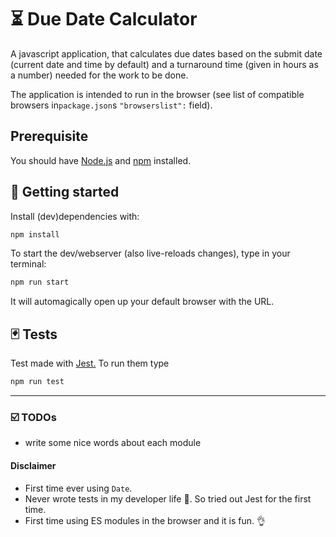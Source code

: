 # ⏳ Due Date Calculator

A javascript application, that calculates due dates based on the submit date (current date and time by default) and a turnaround time (given in hours as a number) needed for the work to be done.

The application is intended to run in the browser (see list of compatible browsers in`package.json`s `"browserslist":` field).

## Prerequisite

You should have [Node.js](https://nodejs.org/en/) and [npm](https://www.npmjs.com/) installed.

## 🏃 Getting started

Install (dev)dependencies with:

```bash
npm install
```

To start the dev/webserver (also live-reloads changes), type in your terminal:

```bash
npm run start
```

It will automagically open up your default browser with the URL.

## 🃏 Tests

Test made with [Jest.](https://jestjs.io/en/) To run them type

```bash
npm run test
```

---

### ☑️ TODOs

-   write some nice words about each module

#### Disclaimer

-   First time ever using `Date`.
-   Never wrote tests in my developer life 🙈. So tried out Jest for the first time.
-   First time using ES modules in the browser and it is fun. 👌
